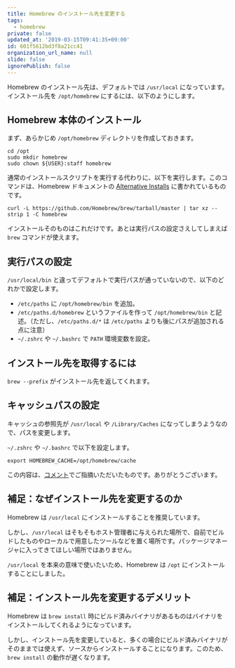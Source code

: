 ```yaml
---
title: Homebrew のインストール先を変更する
tags:
  - homebrew
private: false
updated_at: '2019-03-15T09:41:35+09:00'
id: 601f5612bd3f8a21cc41
organization_url_name: null
slide: false
ignorePublish: false
---
```

Homebrew のインストール先は、デフォルトでは `/usr/local` になっています。
インストール先を `/opt/homebrew` にするには、以下のようにします。

## Homebrew 本体のインストール

まず、あらかじめ `/opt/homebrew` ディレクトリを作成しておきます。

```shell-session
cd /opt
sudo mkdir homebrew
sudo chown ${USER}:staff homebrew
```

通常のインストールスクリプトを実行する代わりに、以下を実行します。このコマンドは、Homebrew ドキュメントの [Alternative Installs](https://github.com/Homebrew/brew/blob/master/docs/Installation.md#alternative-installs) に書かれているものです。

```shell-session
curl -L https://github.com/Homebrew/brew/tarball/master | tar xz --strip 1 -C homebrew
```

インストールそのものはこれだけです。あとは実行パスの設定さえしてしまえば `brew` コマンドが使えます。

## 実行パスの設定

`/usr/local/bin` と違ってデフォルトで実行パスが通っていないので、以下のどれかで設定します。

* `/etc/paths` に `/opt/homebrew/bin` を追加。
* `/etc/paths.d/homebrew` というファイルを作って `/opt/homebrew/bin` と記述。（ただし、`/etc/paths.d/*` は `/etc/paths` よりも後にパスが追加される点に注意）
* `~/.zshrc` や `~/.bashrc` で `PATH` 環境変数を設定。

## インストール先を取得するには

`brew --prefix` がインストール先を返してくれます。

## キャッシュパスの設定

キャッシュの参照先が `/usr/local` や `/Library/Caches` になってしまうようなので、パスを変更します。

`~/.zshrc` や `~/.bashrc` で以下を設定します。

```
export HOMEBREW_CACHE=/opt/homebrew/cache
```

この内容は、[コメント](http://qiita.com/usamik26/items/601f5612bd3f8a21cc41#comment-21e0df472b6c5949fb75)でご指摘いただいたものです。ありがとうございます。

## 補足：なぜインストール先を変更するのか

Homebrew は `/usr/local` にインストールすることを推奨しています。

しかし、`/usr/local` はそもそもホスト管理者に与えられた場所で、自前でビルドしたものやローカルで用意したツールなどを置く場所です。パッケージマネージャに入ってきてほしい場所ではありません。

`/usr/local` を本来の意味で使いたいため、Homebrew は `/opt` にインストールすることにしました。

## 補足：インストール先を変更するデメリット

Homebrew は `brew install` 時にビルド済みバイナリがあるものはバイナリをインストールしてくれるようになっています。

しかし、インストール先を変更していると、多くの場合にビルド済みバイナリがそのままでは使えず、ソースからインストールすることになります。このため、`brew install` の動作が遅くなります。
